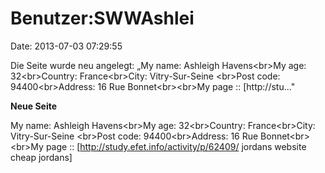 Benutzer:SWWAshlei
==================

Date: 2013-07-03 07:29:55

Die Seite wurde neu angelegt: „My name: Ashleigh Havens\<br\>My age:
32\<br\>Country: France\<br\>City: Vitry-Sur-Seine \<br\>Post code:
94400\<br\>Address: 16 Rue Bonnet\<br\>\<br\>My page :: \[http://stu..."

**Neue Seite**

<div>

My name: Ashleigh Havens\<br\>My age: 32\<br\>Country: France\<br\>City:
Vitry-Sur-Seine \<br\>Post code: 94400\<br\>Address: 16 Rue
Bonnet\<br\>\<br\>My page :: \[http://study.efet.info/activity/p/62409/
jordans website cheap jordans\]

</div>
